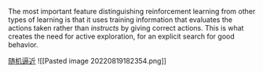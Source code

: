 The most important feature distinguishing reinforcement learning from other types of learning is that it uses training information that evaluates the actions taken rather than *instructs* by giving correct actions. This is what creates the need for active exploration, for an explicit search for good behavior.


[随机逼近](https://baike.baidu.com/item/%E9%9A%8F%E6%9C%BA%E9%80%BC%E8%BF%91/2336630)
![[Pasted image 20220819182354.png]]

